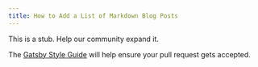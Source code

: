 ```yaml
---
title: How to Add a List of Markdown Blog Posts
---
```


This is a stub. Help our community expand it.

The [Gatsby Style Guide](/docs/gatsby-style-guide/) will help ensure your pull request gets accepted.
